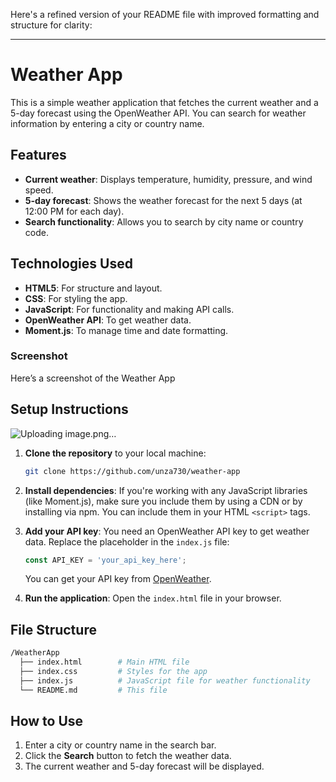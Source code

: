 Here's a refined version of your README file with improved formatting and structure for clarity:

---

# Weather App

This is a simple weather application that fetches the current weather and a 5-day forecast using the OpenWeather API. You can search for weather information by entering a city or country name.

## Features
- **Current weather**: Displays temperature, humidity, pressure, and wind speed.
- **5-day forecast**: Shows the weather forecast for the next 5 days (at 12:00 PM for each day).
- **Search functionality**: Allows you to search by city name or country code.

## Technologies Used
- **HTML5**: For structure and layout.
- **CSS**: For styling the app.
- **JavaScript**: For functionality and making API calls.
- **OpenWeather API**: To get weather data.
- **Moment.js**: To manage time and date formatting.
### Screenshot
Here’s a screenshot of the Weather App 

## Setup Instructions
![Uploading image.png…]()

1. **Clone the repository** to your local machine:
   ```bash
   git clone https://github.com/unza730/weather-app
   ```

2. **Install dependencies**: If you're working with any JavaScript libraries (like Moment.js), make sure you include them by using a CDN or by installing via npm. You can include them in your HTML `<script>` tags.

3. **Add your API key**: You need an OpenWeather API key to get weather data. Replace the placeholder in the `index.js` file:
   ```javascript
   const API_KEY = 'your_api_key_here';
   ```
   You can get your API key from [OpenWeather](https://openweathermap.org/).

4. **Run the application**: Open the `index.html` file in your browser.

## File Structure
```bash
/WeatherApp
  ├── index.html        # Main HTML file
  ├── index.css         # Styles for the app
  ├── index.js          # JavaScript file for weather functionality
  └── README.md         # This file
```

## How to Use
1. Enter a city or country name in the search bar.
2. Click the **Search** button to fetch the weather data.
3. The current weather and 5-day forecast will be displayed.

